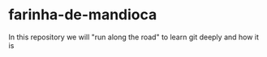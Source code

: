 # farinha-de-mandioca
In this repository we will "run along the road" to learn git deeply and how it is
